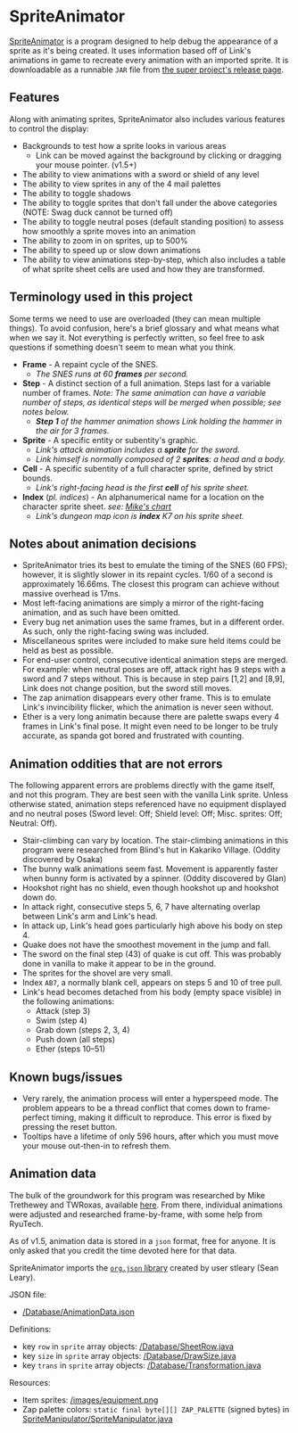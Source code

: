 # SpriteAnimator

[SpriteAnimator](https://github.com/fatmanspanda/SpriteAnimator/wiki/Sprite-Animator) is a program designed to help debug the appearance of a sprite as it's being created. It uses information based off of Link's animations in game to recreate every animation with an imported sprite. It is downloadable as a runnable `JAR` file from [the super project's release page](https://github.com/fatmanspanda/ALttPNG/releases).

## Features

Along with animating sprites, SpriteAnimator also includes various features to control the display:
* Backgrounds to test how a sprite looks in various areas
  * Link can be moved against the background by clicking or dragging your mouse pointer. (v1.5+)
* The ability to view animations with a sword or shield of any level
* The ability to view sprites in any of the 4 mail palettes
* The ability to toggle shadows
* The ability to toggle sprites that don't fall under the above categories (NOTE: Swag duck cannot be turned off)
* The ability to toggle neutral poses (default standing position) to assess how smoothly a sprite moves into an animation
* The ability to zoom in on sprites, up to 500%
* The ability to speed up or slow down animations
* The ability to view animations step-by-step, which also includes a table of what sprite sheet cells are used and how they are transformed.

## Terminology used in this project
Some terms we need to use are overloaded (they can mean multiple things). To avoid confusion, here's a brief glossary and what means what when we say it. Not everything is perfectly written, so feel free to ask questions if something doesn't seem to mean what you think.
* **Frame** - A repaint cycle of the SNES.
  * *The SNES runs at 60 **frames** per second.*
* **Step** - A distinct section of a full animation. Steps last for a variable number of frames. *Note: The same animation can have a variable number of steps, as identical steps will be merged when possible; see notes below.*
  * ***Step 1** of the hammer animation shows Link holding the hammer in the air for 3 frames.*
* **Sprite** - A specific entity or subentity's graphic.
  * *Link's attack animation includes a **sprite** for the sword.*
  * *Link himself is normally composed of 2 **sprites**: a head and a body.*
* **Cell** - A specific subentity of a full character sprite, defined by strict bounds.
  * *Link's right-facing head is the first **cell** of his sprite sheet.*
* **Index** (*pl. indices*) - An alphanumerical name for a location on the character sprite sheet. *see: [Mike's chart](http://alttp.mymm1.com/sprites/sheets/?sprite=link&skin=green)*
  * *Link's dungeon map icon is **index** K7 on his sprite sheet.*

## Notes about animation decisions
* SpriteAnimator tries its best to emulate the timing of the SNES (60 FPS); however, it is slightly slower in its repaint cycles. 1/60 of a second is approximately 16.66ms. The closest this program can achieve without massive overhead is 17ms.
* Most left-facing animations are simply a mirror of the right-facing animation, and as such have been omitted.
* Every bug net animation uses the same frames, but in a different order. As such, only the right-facing swing was included.
* Miscellaneous sprites were included to make sure held items could be held as best as possible.
* For end-user control, consecutive identical animation steps are merged. For example: when neutral poses are off, attack right has 9 steps with a sword and 7 steps without. This is because in step pairs [1,2] and [8,9], Link does not change position, but the sword still moves.
* The zap animation disappears every other frame. This is to emulate Link's invincibility flicker, which the animation is never seen without.
* Ether is a very long animatin because there are palette swaps every 4 frames in Link's final pose. It might even need to be longer to be truly accurate, as spanda got bored and frustrated with counting.

## Animation oddities that are not errors
The following apparent errors are problems directly with the game itself, and not this program. They are best seen with the vanilla Link sprite. Unless otherwise stated, animation steps referenced have no equipment displayed and no neutral poses (Sword level: Off; Shield level: Off; Misc. sprites: Off; Neutral: Off).
* Stair-climbing can vary by location. The stair-climbing animations in this program were researched from Blind's hut in Kakariko Village. (Oddity discovered by Osaka)
* The bunny walk animations seem fast. Movement is apparently faster when bunny form is activated by a spinner. (Oddity discovered by Glan)
* Hookshot right has no shield, even though hookshot up and hookshot down do.
* In attack right, consecutive steps 5, 6, 7 have alternating overlap between Link's arm and Link's head.
* In attack up, Link's head goes particularly high above his body on step 4.
* Quake does not have the smoothest movement in the jump and fall.
* The sword on the final step (43) of quake is cut off. This was probably done in vanilla to make it appear to be in the ground.
* The sprites for the shovel are very small.
* Index `AB7`, a normally blank cell, appears on steps 5 and 10 of tree pull. 
* Link's head becomes detached from his body (empty space visible) in the following animations:
  * Attack (step 3)
  * Swim (step 4)
  * Grab down (steps 2, 3, 4)
  * Push down (all steps)
  * Ether (steps 10–51)

## Known bugs/issues
* Very rarely, the animation process will enter a hyperspeed mode. The problem appears to be a thread conflict that comes down to frame-perfect timing, making it difficult to reproduce. This error is fixed by pressing the reset button.
* Tooltips have a lifetime of only 596 hours, after which you must move your mouse out-then-in to refresh them.

## Animation data
The bulk of the groundwork for this program was researched by Mike Trethewey and TWRoxas, available [here](http://alttp.mymm1.com/sprites/includes/animations.txt). From there, individual animations were adjusted and researched frame-by-frame, with some help from RyuTech.

As of v1.5, animation data is stored in a `json` format, free for anyone. It is only asked that you credit the time devoted here for that data.

SpriteAnimator imports the [`org.json` library](https://github.com/stleary/JSON-java) created by user stleary (Sean Leary).

JSON file:
* [/Database/AnimationData.json](https://github.com/fatmanspanda/SpriteAnimator/blob/master/SpriteAnimator/Database/AnimationData.json)

Definitions:
* key `row` in `sprite` array objects: [/Database/SheetRow.java](https://github.com/fatmanspanda/SpriteAnimator/blob/master/SpriteAnimator/Database/SheetRow.java)
* key `size` in `sprite` array objects: [/Database/DrawSize.java](https://github.com/fatmanspanda/SpriteAnimator/blob/master/SpriteAnimator/Database/DrawSize.java)
* key `trans` in `sprite` array objects: [/Database/Transformation.java](https://github.com/fatmanspanda/SpriteAnimator/blob/master/SpriteAnimator/Database/Transformation.java)

Resources:
* Item sprites: [/images/equipment.png](https://github.com/fatmanspanda/SpriteAnimator/blob/master/images/equipment.png)
* Zap palette colors: `static final byte[][] ZAP_PALETTE` (signed bytes) in [SpriteManipulator/SpriteManipulator.java](https://github.com/fatmanspanda/SpriteManipulator/blob/master/SpriteManipulator.java)
